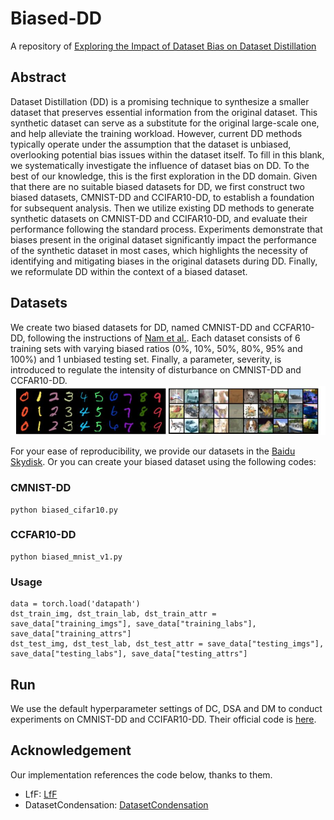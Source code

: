 # Biased-DD
A repository of [Exploring the Impact of Dataset Bias on Dataset Distillation](https://arxiv.org/pdf/2403.16028.pdf)

## Abstract
Dataset Distillation (DD) is a promising technique to synthesize a smaller dataset that preserves essential information from the original dataset. This synthetic dataset can serve as a substitute for the original large-scale one, and help alleviate the training workload. However, current DD methods typically operate under the assumption that the dataset is unbiased, overlooking potential bias issues within the dataset itself. To fill in this blank, we systematically investigate the influence of dataset bias on DD. To the best of our knowledge, this is the first exploration in the DD domain. Given that there are no suitable biased datasets for DD, we first construct two biased datasets, CMNIST-DD and CCIFAR10-DD, to establish a foundation for subsequent analysis. Then we utilize existing DD methods to generate synthetic datasets on CMNIST-DD and CCIFAR10-DD, and evaluate their performance following the standard process. Experiments demonstrate that biases present in the original dataset significantly impact the performance of the synthetic dataset in most cases, which highlights the necessity of identifying and mitigating biases in the original datasets during DD. Finally, we reformulate DD within the context of a biased dataset.

## Datasets
We create two biased datasets for DD, named CMNIST-DD and CCFAR10-DD, following the instructions of [Nam et al.](https://proceedings.neurips.cc/paper/2020/hash/eddc3427c5d77843c2253f1e799fe933-Abstract.html). Each dataset consists of 6 training sets with varying biased ratios (0%, 10%, 50%, 80%, 95% and 100%) and 1 unbiased testing set. Finally, a parameter, severity, is introduced to regulate the intensity of disturbance on CMNIST-DD and CCFAR10-DD. 
![image](https://github.com/yaolu-zjut/Biased-DD/blob/main/biased%20dataset.JPG)

For your ease of reproducibility, we provide our datasets in the [Baidu Skydisk](https://pan.baidu.com/s/1-6uCCTc1G5icxBpVOIKeUw?pwd=bzzt). Or you can create your biased dataset using the following codes:
### CMNIST-DD
```
python biased_cifar10.py
```

### CCFAR10-DD
```
python biased_mnist_v1.py
```
### Usage
```
data = torch.load('datapath')
dst_train_img, dst_train_lab, dst_train_attr = save_data["training_imgs"], save_data["training_labs"], save_data["training_attrs"]
dst_test_img, dst_test_lab, dst_test_attr = save_data["testing_imgs"], save_data["testing_labs"], save_data["testing_attrs"]
```
## Run
We use the default hyperparameter settings of DC, DSA and DM to conduct experiments on CMNIST-DD and CCIFAR10-DD. Their official code is [here](https://github.com/VICO-UoE/DatasetCondensation).

## Acknowledgement
Our implementation references the code below, thanks to them.
* LfF: [LfF](https://github.com/alinlab/LfF)
* DatasetCondensation: [DatasetCondensation](https://github.com/VICO-UoE/DatasetCondensation)
